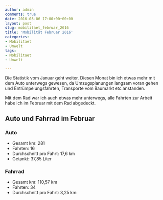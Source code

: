 ```yaml
---
author: admin
comments: true
date: 2016-03-06 17:00:00+00:00
layout: post
slug: mobilitaet_februar_2016
title: 'Mobilität Februar 2016'
categories:
- Mobilitaet
- Umwelt
tags:
- Mobilitaet
- Umwelt

---
```


Die Statistik vom Januar geht weiter. Diesen Monat bin ich etwas mehr mit dem Auto unterwegs gewesen, da Umzugsplanungen langsam voran gehen und Entrümpelungsfahrten, Transporte vom Baumarkt etc anstanden.

Mit dem Rad war ich auch etwas mehr unterwegs, alle Fahrten zur Arbeit habe ich im Februar mit dem Rad abgedeckt.

## Auto und Fahrrad im Februar

### Auto

- Gesamt km: 281
- Fahrten: 16
- Durchschnitt pro Fahrt: 17,6 km
- Getankt: 37,85 Liter

### Fahrrad

- Gesamt km: 110,57 km
- Fahrten: 34
- Durchschnitt pro Fahrt: 3,25 km
